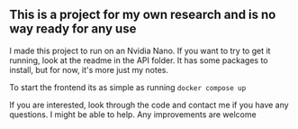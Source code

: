 ## This is a project for my own research and is no way ready for any use

I made this project to run on an Nvidia Nano.
If you want to try to get it running, look at the readme in the API folder. It has some packages to install, but for now, it's more just my notes.

To start the frontend its as simple as running `docker compose up`

If you are interested, look through the code and contact me if you have any questions. I might be able to help.
Any improvements are welcome

